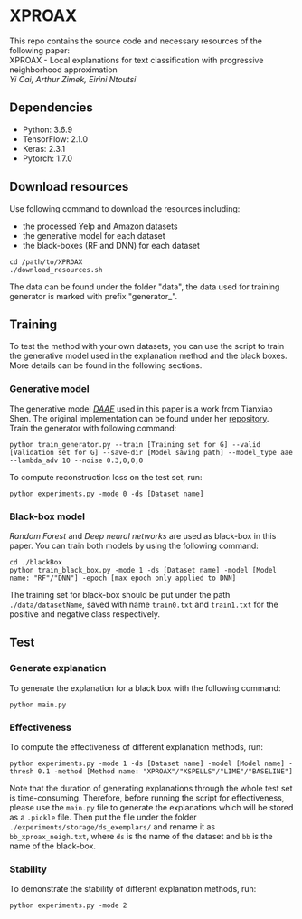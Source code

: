 # XPROAX
This repo contains the source code and necessary resources of the following paper:\
XPROAX - Local explanations for text classification with progressive neighborhood approximation\
*Yi Cai, Arthur Zimek, Eirini Ntoutsi*

## Dependencies
- Python: 3.6.9
- TensorFlow: 2.1.0
- Keras: 2.3.1
- Pytorch: 1.7.0

## Download resources
Use following command to download the resources including:
- the processed Yelp and Amazon datasets
- the generative model for each dataset
- the black-boxes (RF and DNN) for each dataset
```
cd /path/to/XPROAX
./download_resources.sh
```
The data can be found under the folder "data", the data used for training generator is marked with prefix "generator_".

## Training
To test the method with your own datasets, 
you can use the script to train the generative model used in the explanation method and the black boxes.
More details can be found in the following sections.
### Generative model
The generative model [_DAAE_](https://arxiv.org/abs/1905.12777) used in this paper is a work from Tianxiao Shen. 
The original implementation can be found under her [repository](https://github.com/shentianxiao/text-autoencoders). \
Train the generator with following command:
```
python train_generator.py --train [Training set for G] --valid [Validation set for G] --save-dir [Model saving path] --model_type aae --lambda_adv 10 --noise 0.3,0,0,0 
```
To compute reconstruction loss on the test set, run:
```
python experiments.py -mode 0 -ds [Dataset name]
```

### Black-box model
_Random Forest_ and _Deep neural networks_ are used as black-box in this paper. You can train both models by using the following command:
```
cd ./blackBox
python train_black_box.py -mode 1 -ds [Dataset name] -model [Model name: "RF"/"DNN"] -epoch [max epoch only applied to DNN]
```
The training set for black-box should be put under the path ```./data/datasetName```,
saved with name ```train0.txt``` and ```train1.txt``` for the positive and negative class respectively.

## Test
### Generate explanation
To generate the explanation for a black box with the following command:
```
python main.py
```
### Effectiveness
To compute the effectiveness of different explanation methods, run:
```
python experiments.py -mode 1 -ds [Dataset name] -model [Model name] -thresh 0.1 -method [Method name: "XPROAX"/"XSPELLS"/"LIME"/"BASELINE"] 
```
Note that the duration of generating explanations through the whole test set is time-consuming.
Therefore, before running the script for effectiveness, 
please use the ```main.py``` file to generate the explanations which will be stored as a ```.pickle``` file.
Then put the file under the folder ```./experiments/storage/ds_exemplars/``` and rename it as ```bb_xproax_neigh.txt```, 
where ```ds``` is the name of the dataset and ```bb``` is the name of the black-box.
### Stability
To demonstrate the stability of different explanation methods, run:
```
python experiments.py -mode 2
```